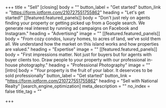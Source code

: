 +++
title = "Sell"
[closing]
body = ""
button_label = "Get started"
button_link = "https://form.jotform.com/210727551755862"
heading = "Let's get started!"
[[featured.featured_panels]]
body = "Don't just rely on agents finding your property or getting picked up from a Google search. We generate real interest by running ad campaigns on Facebook and Instagram."
heading = "Advertising"
image = ""
[[featured.featured_panels]]
body = "From cozy condos, luxury homes, to acres of land, we've sold them all. We understand how the market on this island works and how properties are valued."
heading = "Expertise"
image = ""
[[featured.featured_panels]]
body = "First impressions matter. Not just for buyers but for agents with buyer clients too. Draw people to your property with our professional in-house photography."
heading = "Professional Photography"
image = ""
[intro]
body = "Your property is the fruit of your labor. It deservces to be sold professionally"
button_label = "Get started"
button_link = "https://form.jotform.com/210727551755862"
heading = "Sell with National Realty"
[search_engine_optimization]
meta_description = ""
no_index = false
title_tag = ""

+++
